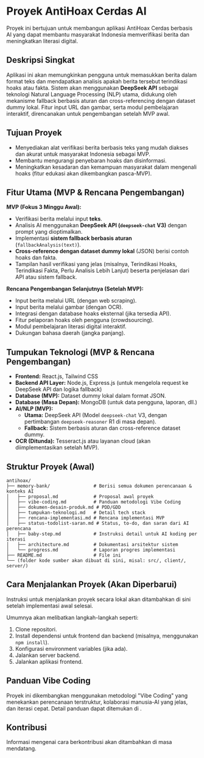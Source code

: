 # Proyek AntiHoax Cerdas AI

Proyek ini bertujuan untuk membangun aplikasi AntiHoax Cerdas berbasis AI yang dapat membantu masyarakat Indonesia memverifikasi berita dan meningkatkan literasi digital.

## Deskripsi Singkat

Aplikasi ini akan memungkinkan pengguna untuk memasukkan berita dalam format teks dan mendapatkan analisis apakah berita tersebut terindikasi hoaks atau fakta. Sistem akan menggunakan **DeepSeek API** sebagai teknologi Natural Language Processing (NLP) utama, didukung oleh mekanisme fallback berbasis aturan dan cross-referencing dengan dataset dummy lokal. Fitur input URL dan gambar, serta modul pembelajaran interaktif, direncanakan untuk pengembangan setelah MVP awal.

## Tujuan Proyek

*   Menyediakan alat verifikasi berita berbasis teks yang mudah diakses dan akurat untuk masyarakat Indonesia sebagai MVP.
*   Membantu mengurangi penyebaran hoaks dan disinformasi.
*   Meningkatkan kesadaran dan kemampuan masyarakat dalam mengenali hoaks (fitur edukasi akan dikembangkan pasca-MVP).

## Fitur Utama (MVP & Rencana Pengembangan)

**MVP (Fokus 3 Minggu Awal):**
*   Verifikasi berita melalui input **teks**.
*   Analisis AI menggunakan **DeepSeek API (`deepseek-chat` V3)** dengan prompt yang dioptimalkan.
*   Implementasi **sistem fallback berbasis aturan** (`fallbackAnalysis(text)`).
*   **Cross-reference dengan dataset dummy lokal** (JSON) berisi contoh hoaks dan fakta.
*   Tampilan hasil verifikasi yang jelas (misalnya, Terindikasi Hoaks, Terindikasi Fakta, Perlu Analisis Lebih Lanjut) beserta penjelasan dari API atau sistem fallback.

**Rencana Pengembangan Selanjutnya (Setelah MVP):**
*   Input berita melalui URL (dengan web scraping).
*   Input berita melalui gambar (dengan OCR).
*   Integrasi dengan database hoaks eksternal (jika tersedia API).
*   Fitur pelaporan hoaks oleh pengguna (crowdsourcing).
*   Modul pembelajaran literasi digital interaktif.
*   Dukungan bahasa daerah (jangka panjang).

## Tumpukan Teknologi (MVP & Rencana Pengembangan)

*   **Frontend:** React.js, Tailwind CSS
*   **Backend API Layer:** Node.js, Express.js (untuk mengelola request ke DeepSeek API dan logika fallback)
*   **Database (MVP):** Dataset dummy lokal dalam format JSON.
*   **Database (Masa Depan):** MongoDB (untuk data pengguna, laporan, dll.)
*   **AI/NLP (MVP):**
    *   **Utama:** DeepSeek API (Model `deepseek-chat` V3, dengan pertimbangan `deepseek-reasoner` R1 di masa depan).
    *   **Fallback:** Sistem berbasis aturan dan cross-reference dataset dummy.
*   **OCR (Ditunda):** Tesseract.js atau layanan cloud (akan diimplementasikan setelah MVP).

## Struktur Proyek (Awal)

```
antihoax/
├── memory-bank/                # Berisi semua dokumen perencanaan & konteks AI
│   ├── proposal.md             # Proposal awal proyek
│   ├── vibe-coding.md          # Panduan metodologi Vibe Coding
│   ├── dokumen-desain-produk.md # PDD/GDD
│   ├── tumpukan-teknologi.md   # Detail tech stack
│   ├── rencana-implementasi.md # Rencana implementasi MVP
│   ├── status-todolist-saran.md # Status, to-do, dan saran dari AI perencana
│   ├── baby-step.md            # Instruksi detail untuk AI koding per iterasi
│   ├── architecture.md         # Dokumentasi arsitektur sistem
│   └── progress.md             # Laporan progres implementasi
├── README.md                   # File ini
└── (folder kode sumber akan dibuat di sini, misal: src/, client/, server/)
```

## Cara Menjalankan Proyek (Akan Diperbarui)

Instruksi untuk menjalankan proyek secara lokal akan ditambahkan di sini setelah implementasi awal selesai.

Umumnya akan melibatkan langkah-langkah seperti:

1.  Clone repositori.
2.  Install dependensi untuk frontend dan backend (misalnya, menggunakan `npm install`).
3.  Konfigurasi environment variables (jika ada).
4.  Jalankan server backend.
5.  Jalankan aplikasi frontend.

## Panduan Vibe Coding

Proyek ini dikembangkan menggunakan metodologi "Vibe Coding" yang menekankan perencanaan terstruktur, kolaborasi manusia-AI yang jelas, dan iterasi cepat. Detail panduan dapat ditemukan di <mcfile path="c:\Users\neima\Documents\antihoax\memory-bank\vibe-coding.md" name="vibe-coding.md"></mcfile>.

## Kontribusi

Informasi mengenai cara berkontribusi akan ditambahkan di masa mendatang.
